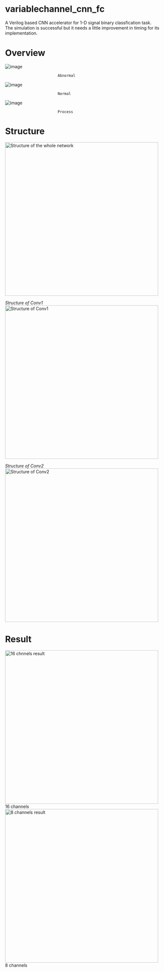 # variablechannel_cnn_fc
  A Verilog based CNN accelerator for 1-D signal binary classfication task. The simulation is successful but it needs a little improvement in timing for its implementation.
# Overview

![image](https://github.com/user-attachments/assets/b995c34b-1d2c-4fe8-b803-105cf22cd7aa) 

                            Abnormal


![image](https://github.com/user-attachments/assets/cc3e1323-51dc-4f36-a592-ed38c7c0437c) 

                            Normal


![image](https://github.com/user-attachments/assets/d7a10792-17c2-4cad-975a-e9e76eb7206d)

                            Process

# Structure

<img src = "https://github.com/user-attachments/assets/7de69c55-7eb3-4b64-bbd1-27ef89b8720a" alt = "Structure of the whole network" width = "500"/>

*Structure of Conv1*
<img alt="Structure of Conv1" src="https://github.com/user-attachments/assets/7178b4c6-27ce-4eb1-96ba-ee9d16207702" width = "500"/>


*Structure of Conv2*
<img alt = "Structure of Conv2" src = "https://github.com/user-attachments/assets/9b1ed052-bc20-4fcf-8193-412f1f115edb" width = "500"/>


# Result

<img alt="16 chnnels result" src="https://github.com/user-attachments/assets/4a3dd5f6-3a5b-4fbd-9ea2-7b458d3b45c2" width = "500"/>
16 channels

<img alt="8 channels result" src = "https://github.com/user-attachments/assets/eb7d1e95-24ec-4f50-a17c-72fba1f445fd" width = "500"/>
8 channels











